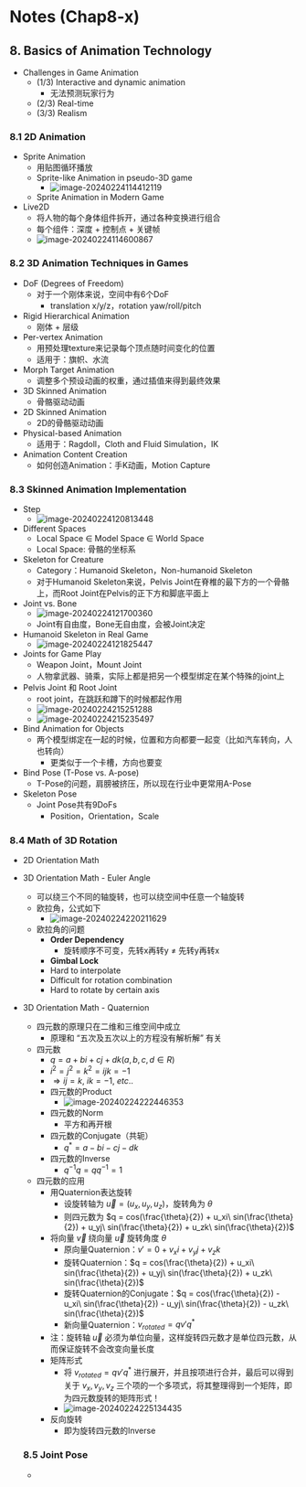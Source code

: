 # Notes (Chap8-x)

## 8. Basics of Animation Technology

* Challenges in Game Animation
  * (1/3) Interactive and dynamic animation
    * 无法预测玩家行为
  * (2/3) Real-time
  * (3/3) Realism

### 8.1 2D Animation

* Sprite Animation
  * 用贴图循环播放
  * Sprite-like Animation in pseudo-3D game
    * ![image-20240224114412119](./Notes%20(Chap8-x)/image-20240224114412119.png)
  * Sprite Animation in Modern Game
* Live2D
  * 将人物的每个身体组件拆开，通过各种变换进行组合
  * 每个组件：深度 + 控制点 + 关键帧
  * ![image-20240224114600867](./Notes%20(Chap8-x)/image-20240224114600867.png)

### 8.2 3D Animation Techniques in Games

* DoF (Degrees of Freedom)
  * 对于一个刚体来说，空间中有6个DoF
    * translation x/y/z，rotation yaw/roll/pitch
* Rigid Hierarchical Animation
  * 刚体 + 层级
* Per-vertex Animation
  * 用预处理texture来记录每个顶点随时间变化的位置
  * 适用于：旗帜、水流
* Morph Target Animation
  * 调整多个预设动画的权重，通过插值来得到最终效果
* 3D Skinned Animation
  * 骨骼驱动动画
* 2D Skinned Animation
  * 2D的骨骼驱动动画
* Physical-based Animation
  * 适用于：Ragdoll，Cloth and Fluid Simulation，IK
* Animation Content Creation
  * 如何创造Animation：手K动画，Motion Capture

### 8.3 Skinned Animation Implementation

* Step
  * ![image-20240224120813448](./Notes%20(Chap8-x)/image-20240224120813448.png)
* Different Spaces
  * Local Space ∈ Model Space ∈ World Space
  * Local Space: 骨骼的坐标系
* Skeleton for Creature
  * Category：Humanoid Skeleton，Non-humanoid Skeleton
  * 对于Humanoid Skeleton来说，Pelvis Joint在脊椎的最下方的一个骨骼上，而Root Joint在Pelvis的正下方和脚底平面上
* Joint vs. Bone
  * ![image-20240224121700360](./Notes%20(Chap8-x)/image-20240224121700360.png)
  * Joint有自由度，Bone无自由度，会被Joint决定
* Humanoid Skeleton in Real Game
  * ![image-20240224121825447](./Notes%20(Chap8-x)/image-20240224121825447-1708748305872-1.png)
* Joints for Game Play
  * Weapon Joint，Mount Joint
  * 人物拿武器、骑乘，实际上都是把另一个模型绑定在某个特殊的joint上
* Pelvis Joint 和 Root Joint
  * root joint，在跳跃和蹲下的时候都起作用
  * ![image-20240224215251288](./Notes%20(Chap8-x)/image-20240224215251288.png)
  * ![image-20240224215235497](./Notes%20(Chap8-x)/image-20240224215235497.png)
* Bind Animation for Objects
  * 两个模型绑定在一起的时候，位置和方向都要一起变（比如汽车转向，人也转向）
    * 更类似于一个卡槽，方向也要变
* Bind Pose (T-Pose vs. A-pose)
  * T-Pose的问题，肩膀被挤压，所以现在行业中更常用A-Pose
* Skeleton Pose
  * Joint Pose共有9DoFs
    * Position，Orientation，Scale

### 8.4 Math of 3D Rotation

* 2D Orientation Math

* 3D Orientation Math - Euler Angle

  * 可以绕三个不同的轴旋转，也可以绕空间中任意一个轴旋转
  * 欧拉角，公式如下
    * ![image-20240224220211629](./Notes%20(Chap8-x)/image-20240224220211629.png)
  * 欧拉角的问题
    * **Order Dependency**
      * 旋转顺序不可变，先转x再转y ≠ 先转y再转x
    * **Gimbal Lock**
    * Hard to interpolate
    * Difficult for rotation combination
    * Hard to rotate by certain axis

* 3D Orientation Math - Quaternion

  * 四元数的原理只在二维和三维空间中成立
    * 原理和 “五次及五次以上的方程没有解析解” 有关
  * 四元数
    * $q = a + bi + cj + dk (a, b, c, d \in R)$
    * $i^2 = j^2 = k^2 = ijk = -1$
    * $\Rightarrow ij=k,\ ik=-1,\ etc..$
    * 四元数的Product
      * ![image-20240224222446353](./Notes%20(Chap8-x)/image-20240224222446353.png)
    * 四元数的Norm
      * 平方和再开根
    * 四元数的Conjugate（共轭）
      * $q^*=a-bi-cj-dk$
    * 四元数的Inverse
      * $q^{-1}q=qq^{-1}=1$
  * 四元数的应用
    * 用Quaternion表达旋转
      * 设旋转轴为 $\vec{u} = (u_x, u_y, u_z)$，旋转角为 $\theta$
      * 则四元数为 $q = cos(\frac{\theta}{2}) + u_xi\ sin(\frac{\theta}{2}) + u_yj\ sin(\frac{\theta}{2}) + u_zk\ sin(\frac{\theta}{2})$
    * 将向量 $\vec{v}$ 绕向量 $\vec{u}$ 旋转角度 $\theta$
      * 原向量Quaternion：$v' = 0 + v_x i + v_y j + v_z k$
      * 旋转Quaternion：$q = cos(\frac{\theta}{2}) + u_xi\ sin(\frac{\theta}{2}) + u_yj\ sin(\frac{\theta}{2}) + u_zk\ sin(\frac{\theta}{2})$
      * 旋转Quaternion的Conjugate：$q = cos(\frac{\theta}{2}) - u_xi\ sin(\frac{\theta}{2}) - u_yj\ sin(\frac{\theta}{2}) - u_zk\ sin(\frac{\theta}{2})$
      * 新向量Quaternion：$v_{rotated} = qv'q^*$
    * 注：旋转轴 $\vec{u}$ 必须为单位向量，这样旋转四元数才是单位四元数，从而保证旋转不会改变向量长度
    * 矩阵形式
      * 将 $v_{rotated} = qv'q^*$ 进行展开，并且按项进行合并，最后可以得到关于 $v_x, v_y, v_z$ 三个项的一个多项式，将其整理得到一个矩阵，即为四元数旋转的矩阵形式！
      * ![image-20240224225134435](./Notes%20(Chap8-x)/image-20240224225134435.png)
    * 反向旋转
      * 即为旋转四元数的Inverse

  ### 8.5 Joint Pose

  * 